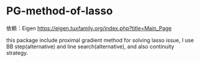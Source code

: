 # PG-method-of-lasso
依赖：Eigen
https://eigen.tuxfamily.org/index.php?title=Main_Page

this package include proximal gradient method for solving lasso issue, I use BB step(alternative) and line search(alternative), and also continuity strategy. 
